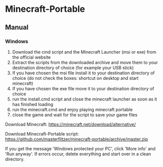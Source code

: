 # Minecraft-Portable
## Manual
### Windows

1. Download the cmd script and the Minecraft Launcher (msi or exe) from the official website
2. Extract the scripts from the downloaded archive and move them to your destination directory of choice (for example your USB stick)
3. If you have chosen the msi file install it to your destination directory of choice (do not check the boxes: shortcut on desktop and start minecraft)
4. If you have chosen the exe file move it to your destination directory of choice
5. run the install.cmd script and close the minecraft launcher as soon as it has finished loading
6. run the minecraft.cmd and enjoy playing minecraft portable
7. close the game and wait for the script to save your game files

Download Minecraft: https://minecraft.net/download/alternative/

Download Minecraft-Portable script: https://github.com/masterflitzer/minecraft-portable/archive/master.zip

If you get the message 'Windows protected your PC', click 'More info' and 'Run anyway'.
If errors occur, delete everything and start over in a clean directory.
